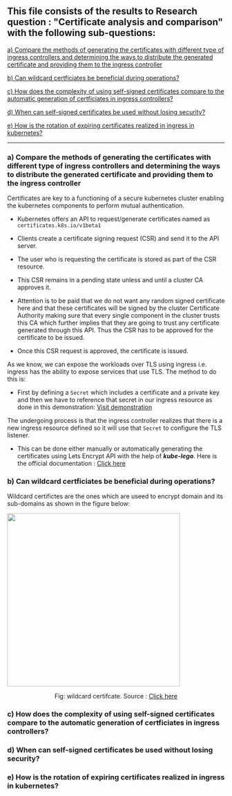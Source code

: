 ## This file consists of the results to Research question : "Certificate analysis and comparison" with the following sub-questions:

<a href="https://github.com/dikshita-git/RP_Ingress_security-IPv4_and_IPv6/blob/main/K3s/Chapters/Results/3.2_Certificate_analysis_and_comparison.md#a-compare-the-methods-of-generating-the-certificates-with-different-type-of-ingress-controllers-and-determining-the-ways-to-distribute-the-generated-certificate-and-providing-them-to-the-ingress-controller">a) Compare the methods of generating the certificates with different type of ingress controllers and determining the ways to distribute the generated certificate and providing them to the ingress controller</a>

<a href="">b) Can wildcard certficiates be beneficial during operations?</a>

<a href="">c) How does the complexity of using self-signed certificates compare to the automatic generation of certficiates in ingress controllers?</a>
  
<a href="">d) When can self-signed certificates be used without losing security?</a>
  
<a href="">e) How is the rotation of expiring certificates realized in ingress in kubernetes?</a>


------------------------------------------------------------------------------------------------------

### a) Compare the methods of generating the certificates with different type of ingress controllers and determining the ways to distribute the generated certificate and providing them to the ingress controller

Certificates are key to a functioning of a secure kubernetes cluster enabling the kubernetes components to perform mutual authentication. 

* Kubernetes offers an API to request/generate certificates named as <code>certificates.k8s.io/v1beta1</code>

* Clients create a certificate signing request (CSR) and send it to the API server.

* The user who is requesting the certificate is stored as part of the CSR resource.

* This CSR remains in a pending state unless and until a cluster CA approves it.

 - Attention is to be paid that we do not want any random signed certificate here and that these certificates will be signed by the cluster Certificate Authority making sure that every single component in the cluster trusts this CA which further implies that they are going to trust any certificate generated through this API. Thus the CSR has to be approved for the certificate to be issued.

* Once this CSR request is approved, the certificate is issued.

As we know, we can expose the workloads over TLS using ingress i.e. ingress has the ability to expose services that use TLS. The method to do this is:

* First by defining a <code>Secret</code> which includes a certificate and a private key and then we have to reference that secret in our ingress resource as done in this demonstration: <a href="https://github.com/dikshita-git/RP_Ingress_security-IPv4_and_IPv6/tree/main/K3s/Demo/Certificate_with_k3s%2BHaProxy/credentials">Visit demonstration</a>

The undergoing process is that the ingress controller realizes that there is a new ingress resource defined so it will use that <code>Secret</code> to configure the TLS listener.

* This can be done either manually or automatically generating the certificates using Lets Encrypt API with the help of ***kube-lego***. Here is the official documentation : <a href="https://www.jetstack.io/open-source/kube-lego/">Click here</a>


### b) Can wildcard certficiates be beneficial during operations?

Wildcard certifictes are the ones which are useed to encrypt domain and its sub-domains as shown in the figure below:

<img src="https://github.com/dikshita-git/RP_Ingress_security-IPv4_and_IPv6/blob/main/Wiki-page-images/Research_Question/1.%20Ingress/wildcard-certificate-unlimited-subdomains.png" width=400>
<p align=center>Fig: wildcard certifcate. Source : <a href="https://comodosslstore.com/resources/how-do-wildcard-ssl-certificates-work/">Click here</a></p>

### c) How does the complexity of using self-signed certificates compare to the automatic generation of certficiates in ingress controllers?

### d) When can self-signed certificates be used without losing security?

### e) How is the rotation of expiring certificates realized in ingress in kubernetes?


